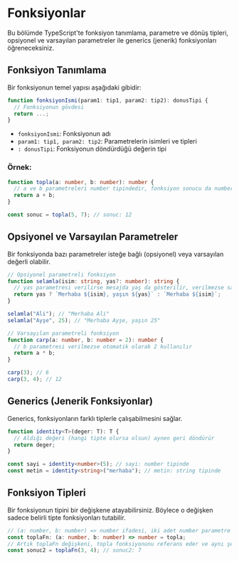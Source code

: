 # Fonksiyonlar

Bu bölümde TypeScript'te fonksiyon tanımlama, parametre ve dönüş tipleri, opsiyonel ve varsayılan parametreler ile generics (jenerik) fonksiyonları öğreneceksiniz.

## Fonksiyon Tanımlama

Bir fonksiyonun temel yapısı aşağıdaki gibidir:

```typescript
function fonksiyonIsmi(param1: tip1, param2: tip2): donusTipi {
  // Fonksiyonun gövdesi
  return ...;
}
```

- `fonksiyonIsmi`: Fonksiyonun adı
- `param1: tip1, param2: tip2`: Parametrelerin isimleri ve tipleri
- `: donusTipi`: Fonksiyonun döndürdüğü değerin tipi

### Örnek:

```typescript
function topla(a: number, b: number): number {
  // a ve b parametreleri number tipindedir, fonksiyon sonucu da number döner
  return a + b;
}

const sonuc = topla(5, 7); // sonuc: 12
```

## Opsiyonel ve Varsayılan Parametreler

Bir fonksiyonda bazı parametreler isteğe bağlı (opsiyonel) veya varsayılan değerli olabilir.

```typescript
// Opsiyonel parametreli fonksiyon
function selamla(isim: string, yas?: number): string {
  // yas parametresi verilirse mesajda yaş da gösterilir, verilmezse sadece isim gösterilir
  return yas ? `Merhaba ${isim}, yaşın ${yas}` : `Merhaba ${isim}`;
}

selamla("Ali"); // "Merhaba Ali"
selamla("Ayşe", 25); // "Merhaba Ayşe, yaşın 25"

// Varsayılan parametreli fonksiyon
function carp(a: number, b: number = 2): number {
  // b parametresi verilmezse otomatik olarak 2 kullanılır
  return a * b;
}

carp(3); // 6
carp(3, 4); // 12
```

## Generics (Jenerik Fonksiyonlar)

Generics, fonksiyonların farklı tiplerle çalışabilmesini sağlar.

```typescript
function identity<T>(deger: T): T {
  // Aldığı değeri (hangi tipte olursa olsun) aynen geri döndürür
  return deger;
}

const sayi = identity<number>(5); // sayi: number tipinde
const metin = identity<string>("merhaba"); // metin: string tipinde
```

## Fonksiyon Tipleri

Bir fonksiyonun tipini bir değişkene atayabilirsiniz. Böylece o değişken sadece belirli tipte fonksiyonları tutabilir.

```typescript
// (a: number, b: number) => number ifadesi, iki adet number parametre alıp number döndüren bir fonksiyon tipidir
const toplaFn: (a: number, b: number) => number = topla;
// Artık toplaFn değişkeni, topla fonksiyonunu referans eder ve aynı şekilde kullanılabilir
const sonuc2 = toplaFn(3, 4); // sonuc2: 7
```
